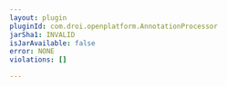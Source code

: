 ```yaml
---
layout: plugin
pluginId: com.droi.openplatform.AnnotationProcessor
jarSha1: INVALID
isJarAvailable: false
error: NONE
violations: []

---
```

